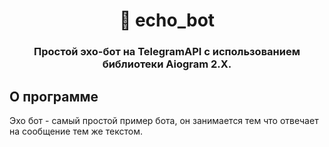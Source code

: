 <h1 align='center'>🤖 echo_bot</h1>
<h3 align='center'>Простой эхо-бот на TelegramAPI с использованием библиотеки Aiogram 2.X.</h3>

## О программе
<p align='left'>Эхо бот - самый простой пример бота, он занимается тем что отвечает на сообщение тем же текстом.</p>
